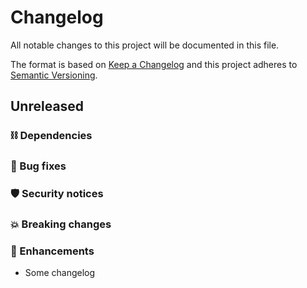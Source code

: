 # Changelog

All notable changes to this project will be documented in this file.

The format is based on [Keep a Changelog](http://keepachangelog.com/)
and this project adheres to [Semantic Versioning](http://semver.org/).

## Unreleased

### ⛓️ Dependencies

### 🐞 Bug fixes

### 🛡️ Security notices

### 💥 Breaking changes

### 🚀 Enhancements
- Some changelog